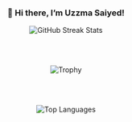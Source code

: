 <div align="center" style="margin: 20px 0;">
  <h3>👋 Hi there, I’m Uzzma Saiyed!</h3>

  <img src="https://github-readme-streak-stats1-cyan.vercel.app/?user=UzzmaSaiyed&count_private=true&theme=radical&border_radius=5" alt="GitHub Streak Stats"/>
 <!-- gitreadme-4974aub6s-uzzmasaiyeds-projects.vercel.app
  gitreadme-seven.vercel.app
  streak-stats.demolab.com -->

  
  <br><br>

  <p align="center">
    <img src="https://github-profile-trophy.vercel.app/?username=UzzmaSaiyed&theme=dracula&margin-w=15&column=3&title=MultiLanguage,Repositories,Commits" alt="Trophy"/>
  </p>

  <br><br>

  <img src="https://github-readme-stats.vercel.app/api/top-langs/?username=UzzmaSaiyed&layout=compact&theme=tokyonight&border_radius=10&hide_progress=true&langs_count=15&hide=cmake,Blade,Ruby,Kotlin,Objective-c" alt="Top Languages"/>
</div>
